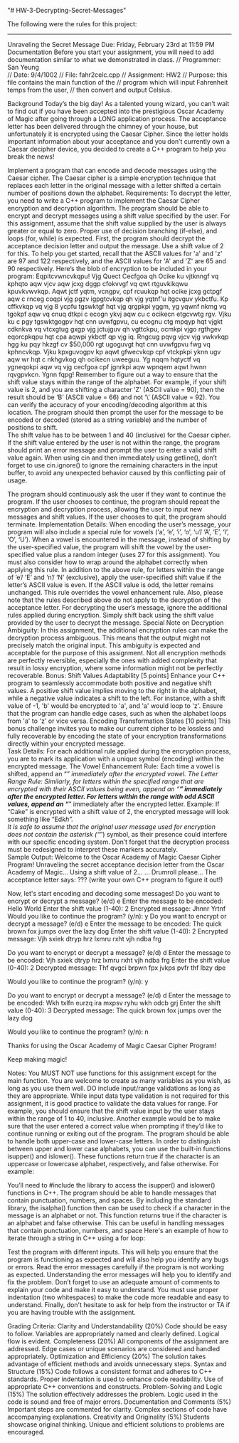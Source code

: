 "# HW-3-Decrypting-Secret-Messages" 

The following were the rules for this project:

----------------------------------------------------------------------------------------------

Unraveling the Secret Message
Due: Friday, February 23rd at 11:59 PM 
Documentation
Before you start your assignment, you will need to add documentation similar to what we demonstrated in class. 
// Programmer: San Yeung  
// Date: 9/4/1002
// File: fahr2celc.cpp
// Assignment: HW2
// Purpose: this file contains the main function of the
//   program which will input Fahrenheit temps from the user,
//   then convert and output Celsius.

Background
Today’s the big day! As a talented young wizard, you can’t wait to find out if you have been accepted into the prestigious Oscar Academy of Magic after going through a LONG application process. The acceptance letter has been delivered through the chimney of your house, but unfortunately it is encrypted using the Caesar Cipher. Since the letter holds important information about your acceptance and you don’t currently own a Caesar decipher device, you decided to create a C++ program to help you break the news!


Implement a program that can encode and decode messages using the Caesar cipher. The Caesar cipher is a simple encryption technique that replaces each letter in the original message with a letter shifted a certain number of positions down the alphabet.
Requirements:
To decrypt the letter, you need to write a C++ program to implement the Caesar Cipher encryption and decryption algorithm. The program should be able to encrypt and decrypt messages using a shift value specified by the user. For this assignment, assume that the shift value supplied by the user is always greater or equal to zero. Proper use of decision branching (if-else), and loops (for, while) is expected.
First, the program should decrypt the acceptance decision letter and output the message. Use a shift value of 2 for this. To help you get started, recall that the ASCII values for 'a' and 'z' are 97 and 122 respectively, and the ASCII values for 'A' and 'Z' are 65 and 90 respectively. Here’s the blob of encryption to be included in your program: 
Eqpitcvwncvkqpu! Vjg Quect Cecfgoa qh Ocike ku vjtknngf vq kphqto aqw vjcv aqw jcxg dggp cfokvvgf vq qwt rtguvkikqwu kpuvkvwvkqp. Aqwt jctf yqtm, vcngpv, cpf rcuukqp hqt ocike jcxg gctpgf aqw c rnceg coqpi vjg pgzv igpgtcvkqp qh vjg yqtnf'u itgcvguv ykbctfu. Kp cffkvkqp vq vjg 8 ycpfu tgswktgf hqt vjg qrgpkpi yggm, yg yqwnf nkmg vq tgokpf aqw vq cnuq dtkpi c ecogn ykvj aqw cu c ocikecn etgcvwtg rgv. Vjku ku c pgy tgswktgogpv hqt cnn uvwfgpvu, cu ecognu ctg mpqyp hqt vjgkt cdknkva vq vtcxgtug gxgp vjg jctujguv qh vgttckpu, ocmkpi vjgo rgthgev eqorcpkqpu hqt cpa aqwpi ykbctf qp vjg iq. Rngcug pqvg vjcv vjg vwkvkqp hgg ku pqy hkzgf cv $50,000 rgt ugoguvgt hqt cnn uvwfgpvu fwg vq kphncvkqp. Vjku kpxguvogpv kp aqwt gfwecvkqp cpf vtckpkpi yknn ugv aqw wr hqt c nkhgvkog qh ocikecn uweeguu. Yg nqqm hqtyctf vq ygneqokpi aqw vq vjg cecfgoa cpf jgnrkpi aqw wpnqem aqwt hwnn rqvgpvkcn. Ygnn fqpg!
Remember to figure out a way to ensure that the shift value stays within the range of the alphabet. For example, if your shift value is 2, and you are shifting a character 'Z' (ASCII value = 90), then the result should be ‘B’ (ASCII value = 66) and not ‘\’ (ASCII value = 92). You can verify the accuracy of your encoding/decoding algorithm at this location. 
The program should then prompt the user for the message to be encoded or decoded (stored as a string variable) and the number of positions to shift.  
The shift value has to be between 1 and 40 (inclusive) for the Caesar cipher.
If the shift value entered by the user is not within the range, the program should print an error message and prompt the user to enter a valid shift value again.
When using cin and then immediately using getline(), don’t forget to use cin.ignore() to ignore the remaining characters in the input buffer, to avoid any unexpected behavior caused by this conflicting pair of usage. 


The program should continuously ask the user if they want to continue the program. If the user chooses to continue, the program should repeat the encryption and decryption process, allowing the user to input new messages and shift values. If the user chooses to quit, the program should terminate.
Implementation Details: 
When encoding the user’s message, your program will also include a special rule for vowels (‘a’, ‘e’, ‘i’, ‘o’, ‘u’/ ‘A’, ‘E’, ‘I’, ‘O’, ‘U’). When a vowel is encountered in the message, instead of shifting by the user-specified value, the program will shift the vowel by the user-specified value plus a random integer (uses 27 for this assignment). You must also consider how to wrap around the alphabet correctly when applying this rule.
In addition to the above rule, for letters within the range of ‘e’/ ’E’ and ‘n’/ ‘N’ (exclusive), apply the user-specified shift value if the letter’s ASCII value is even. If the ASCII value is odd, the letter remains unchanged. This rule overrides the vowel enhancement rule. Also, please note that the rules described above do not apply to the decryption of the acceptance letter. 
For decrypting the user’s message, ignore the additional rules applied during encryption. Simply shift back using the shift value provided by the user to decrypt the message. 
Special Note on Decryption Ambiguity: In this assignment, the additional encryption rules can make the decryption process ambiguous. This means that the output might not precisely match the original input. This ambiguity is expected and acceptable for the purpose of this assignment. Not all encryption methods are perfectly reversible, especially the ones with added complexity that result in lossy encryption, where some information might not be perfectly recoverable. 
Bonus:
Shift Values Adaptability [5 points]
Enhance your C++ program to seamlessly accommodate both positive and negative shift values.
A positive shift value implies moving to the right in the alphabet, while a negative value indicates a shift to the left.
For instance, with a shift value of -1, 'b' would be encrypted to 'a', and 'a' would loop to 'z'.
Ensure that the program can handle edge cases, such as when the alphabet loops from 'a' to 'z' or vice versa.
Encoding Transformation States [10 points] 
This bonus challenge invites you to make our current cipher to be lossless and fully recoverable by encoding the state of your encryption transformations directly within your encrypted message.   
Task Details: 
For each additional rule applied during the encryption process, you are to mark its application with a unique symbol (encoding) within the encrypted message. 
The Vowel Enhancement Rule: Each time a vowel is shifted, append an “*” immediately after the encrypted vowel. 
The Letter Range Rule: Similarly, for letters within the specified range that are encrypted with their ASCII values being even, append an “**” immediately after the encrypted letter. For letters within the range with odd ASCII values, append an “***” immediately after the encrypted letter. 
Example: If “Cake” is encrypted with a shift value of 2, the encrypted message will look something like “Ed*k***h*”.  
It is safe to assume that the original user message used for encryption does not contain the asterisk (“*”) symbol, as their presence could interfere with our specific encoding system. 
Don’t forget that the decryption process must be redesigned to interpret these markers accurately.  
Sample Output:
Welcome to the Oscar Academy of Magic Caesar Cipher Program!
Unraveling the secret acceptance decision letter from the Oscar Academy of Magic… 
Using a shift value of 2… 
…
Drumroll please… 
The acceptance letter says: 
??? (write your own C++ program to figure it out!) 

Now, let's start encoding and decoding some messages!
Do you want to encrypt or decrypt a message? (e/d) e 
Enter the message to be encoded: Hello World
Enter the shift value (1-40): 2
Encrypted message: Jhnnr Yrtnf
Would you like to continue the program? (y/n): y 
Do you want to encrypt or decrypt a message? (e/d) e 
Enter the message to be encoded: The quick brown fox jumps over the lazy dog 
Enter the shift value (1-40): 2
Encrypted message: Vjh sxiek dtryp hrz lxmru rxht vjh ndba frg

Do you want to encrypt or decrypt a message? (e/d) d 
Enter the message to be encoded: Vjh sxiek dtryp hrz lxmru rxht vjh ndba frg
Enter the shift value (0-40): 2
Decrypted message: Thf qvgci brpwn fpx jvkps pvfr thf lbzy dpe

Would you like to continue the program? (y/n): y

Do you want to encrypt or decrypt a message? (e/d) d 
Enter the message to be encoded: Wkh txlfn eurzq ira mxpsv ryhu wkh odcb grj
Enter the shift value (0-40): 3
Decrypted message: The quick brown fox jumps over the lazy dog

Would you like to continue the program? (y/n): n

Thanks for using the Oscar Academy of Magic Caesar Cipher Program!

Keep making magic!




Notes:
You MUST NOT use functions for this assignment except for the main function. 
You are welcome to create as many variables as you wish, as long as you use them well. 
DO include input/range validations as long as they are appropriate. While input data type validation is not required for this assignment, it is good practice to validate the data values for range. For example, you should ensure that the shift value input by the user stays within the range of 1 to 40, inclusive. Another example would be to make sure that the user entered a correct value when prompting if they’d like to continue running or exiting out of the program. 
The program should be able to handle both upper-case and lower-case letters. In order to distinguish between upper and lower case alphabets, you can use the built-in functions isupper() and islower(). These functions return true if the character is an uppercase or lowercase alphabet, respectively, and false otherwise. For example:

You’ll need to #include the <cctype> library to access the isupper() and islower() functions in C++.
The program should be able to handle messages that contain punctuation, numbers, and spaces.
By including the <cctype> standard library, the isalpha() function then can be used to check if a character in the message is an alphabet or not. This function returns true if the character is an alphabet and false otherwise. This can be useful in handling messages that contain punctuation, numbers, and space
Here's an example of how to iterate through a string in C++ using a for loop:

Test the program with different inputs. This will help you ensure that the program is functioning as expected and will also help you identify any bugs or errors.
Read the error messages carefully if the program is not working as expected. Understanding the error messages will help you to identify and fix the problem.
Don’t forget to use an adequate amount of comments to explain your code and make it easy to understand.
You must use proper indentation (two whitespaces) to make the code more readable and easy to understand.
Finally, don't hesitate to ask for help from the instructor or TA if you are having trouble with the assignment.






Grading Criteria:
Clarity and Understandability (20%)
Code should be easy to follow.
Variables are appropriately named and clearly defined.
Logical flow is evident.
Completeness (20%)
All components of the assignment are addressed. 
Edge cases or unique scenarios are considered and handled appropriately.
Optimization and Efficiency (20%)
The solution takes advantage of efficient methods and avoids unnecessary steps.
Syntax and Structure (15%)
Code follows a consistent format and adheres to C++ standards. 
Proper indentation is used to enhance code readability. 
Use of appropriate C++ conventions and constructs. 
Problem-Solving and Logic (15%)
The solution effectively addresses the problem.
Logic used in the code is sound and free of major errors.
Documentation and Comments (5%)
Important steps are commented for clarity.
Complex sections of code have accompanying explanations.
Creativity and Originality (5%)
Students showcase original thinking. 
Unique and efficient solutions to problems are encouraged.




